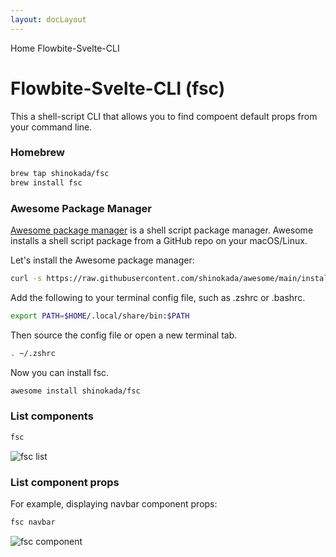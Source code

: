 ```yaml
---
layout: docLayout
---
```


<script>
  import Htwo from '../utils/Htwo.svelte'
  import { Breadcrumb, BreadcrumbItem } from '$lib'
  import { Home } from 'svelte-heros'
</script>

<Breadcrumb>
  <BreadcrumbItem href="/" icon={Home} variation="solid">Home</BreadcrumbItem>
  <BreadcrumbItem>Flowbite-Svelte-CLI</BreadcrumbItem>
</Breadcrumb>

<h1 class="text-3xl w-full dark:text-white pt-8 pb-4">Flowbite-Svelte-CLI (fsc)</h1>

<p>This a shell-script CLI that allows you to find compoent default props from your command line.</p>

<Htwo label="Installation" />

<h3 class="text-xl w-full mt-8 dark:text-white">Homebrew</h3>

```sh
brew tap shinokada/fsc
brew install fsc
```

<h3 class="text-xl w-full mt-8 dark:text-white">Awesome Package Manager</h3>
<p><a class="text-blue-700" href="https://github.com/shinokada/awesome">Awesome package manager</a> is a shell script package manager. Awesome installs a shell script package from a GitHub repo on your macOS/Linux.</p>

<p>Let's install the Awesome package manager:</p>

```sh
curl -s https://raw.githubusercontent.com/shinokada/awesome/main/install | bash -s install
```

<p>Add the following to your terminal config file, such as .zshrc or .bashrc.</p>

```sh
export PATH=$HOME/.local/share/bin:$PATH
```

<p>Then source the config file or open a new terminal tab.</p>

```sh
. ~/.zshrc
```

<p>Now you can install fsc.</p>

```sh
awesome install shinokada/fsc
```

<Htwo label="How to use it" />

<h3>List components</h3>

```sh
fsc
```

<img src="/images/fsc.png" alt="fsc list" />

<h3>List component props</h3>

<p>For example, displaying navbar component props:

```sh
fsc navbar
```

<img src="/images/fsc-component.png" alt="fsc component" />

